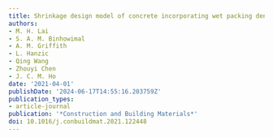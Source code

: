 ```yaml
---
title: Shrinkage design model of concrete incorporating wet packing density
authors:
- M. H. Lai
- S. A. M. Binhowimal
- A. M. Griffith
- L. Hanzic
- Qing Wang
- Zhouyi Chen
- J. C. M. Ho
date: '2021-04-01'
publishDate: '2024-06-17T14:55:16.203759Z'
publication_types:
- article-journal
publication: '*Construction and Building Materials*'
doi: 10.1016/j.conbuildmat.2021.122448
---
```

